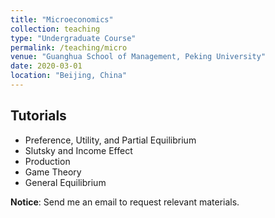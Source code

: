 ```yaml
---
title: "Microeconomics"
collection: teaching
type: "Undergraduate Course"
permalink: /teaching/micro
venue: "Guanghua School of Management, Peking University"
date: 2020-03-01
location: "Beijing, China"
---
```


Tutorials
------
* Preference, Utility, and Partial Equilibrium
* Slutsky and Income Effect
* Production
* Game Theory
* General Equilibrium

**Notice**: Send me an email to request relevant materials.
